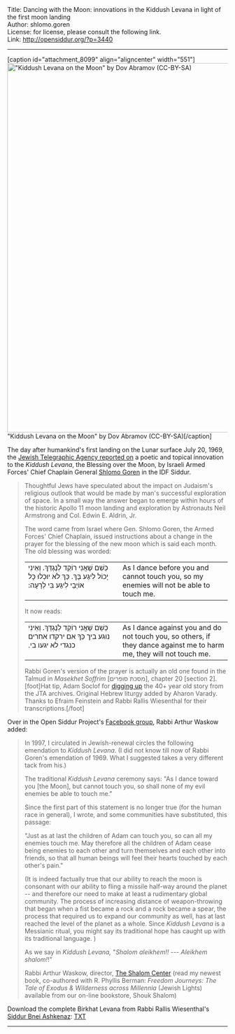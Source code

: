 <html>
<head></head>
<body>
Title: Dancing with the Moon: innovations in the Kiddush Levana in light of the first moon landing<br />
Author: shlomo.goren<br />
License: for license, please consult the following link.<br />
Link: <a href="http://opensiddur.org/?p=3440">http://opensiddur.org/?p=3440</a>
<p />
<hr />

[caption id="attachment_8099" align="aligncenter" width="551"]<a href="https://opensiddur.org/wp-content/uploads/2011/07/Kiddush-Levana-on-the-Moon.jpg"><img src="https://opensiddur.org/wp-content/uploads/2011/07/Kiddush-Levana-on-the-Moon.jpg" alt="&quot;Kiddush Levana on the Moon&quot; by Dov Abramov (CC-BY-SA)" width="551" height="844" class="size-full wp-image-8099" /></a> "Kiddush Levana on the Moon" by Dov Abramov (CC-BY-SA)[/caption]

The day after humankind's first landing on the Lunar surface July 20, 1969, the <a href="http://web.archive.org/web/20110811175154/http://archive.jta.org/article/1969/07/22/2950275/prayer-on-advent-of-new-moon-is-altered-to-take-into-account-apollo-11-achievement">Jewish Telegraphic Agency reported on</a> a poetic and topical innovation to the <em>Kiddush Levana</em>, the Blessing over the Moon, by Israeli Armed Forces' Chief Chaplain General <a href="https://secure.wikimedia.org/wikipedia/en/wiki/Shlomo_Goren">Shlomo Goren</a> in the IDF Siddur.

<blockquote>Thoughtful Jews have speculated about the impact on Judaism's religious outlook that would be made by man's successful exploration of space. In a small way the answer began to emerge within hours of the historic Apollo 11 moon landing and exploration by Astronauts Neil Armstrong and Col. Edwin E. Aldrin, Jr.

The word came from Israel where Gen. Shlomo Goren, the Armed Forces' Chief Chaplain, issued instructions about a change in the prayer for the blessing of the new moon which is said each month. The old blessing was worded:
<table style="margin-left: auto;margin-right: auto;">
<tbody>
<tr>
<td style="vertical-align:top;" width="46%">
<div class="liturgy"><span lang="he">
כְּשֵׁם שֶׁאֲנִי רוֹקֵד לְנֶגְדֵּךְ. וְאֵינִי יָכוֹל לִיגַּע בָּךְ.‏
כַּךְ לֹא יוּכְלוּ כָּל אוֹיְבַי לִיגַּע בִּי לְרָעָה:‏
</span></div></td>
 
<td style="vertical-align:top;" width="53%"><div class="english">As I dance before you and cannot touch you,
so my enemies will not be able to touch me.</td>
</tr>
</tbody>
</tbody></table>
It now reads:
<table style="margin-left: auto;margin-right: auto;">
<tbody>
<tr>
<td style="vertical-align:top;" width="46%">
<div class="liturgy"><span lang="he">
כְּשֵׁם שֶׁאֲנִי רוֹקֵד לְנֶגְדֵּךְ. וְאֵינִי נוגע ביך
כַּךְ אם ירקדו אחרים כנגדי לא יגעו בי.‏
</span></div></td>
 
<td style="vertical-align:top;" width="53%"><div class="english">As I dance against you and do not touch you,
so others, if they dance against me to harm me, they will not touch me.</td>
</tr>
</tbody>
</tbody></table>
Rabbi Goren's version of the prayer is actually an old one found in the Talmud in <em>Masekhet Soffrim</em> [<span class="hebrew" lang="he">מסכת סופרים</span>], chapter 20 [section 2].[foot]Hat tip, Adam Soclof for <a href="www.jta.org/2011/07/20/the-archive-blog/how-israel-and-apollo-11-shared-the-giant-leap-for-mankind">digging up</a> the 40+ year old story from the JTA archives. Original Hebrew liturgy added by Aharon Varady. Thanks to Efraim Feinstein and Rabbi Rallis Wiesenthal for their transcriptions.[/foot]</blockquote>

Over in the Open Siddur Project's <a href="https://www.facebook.com/groups/opensiddur">Facebook group</a>, Rabbi Arthur Waskow added:

<blockquote>In 1997, I circulated in Jewish-renewal circles the following emendation to <em>Kiddush Levana</em>. (I did not know till now of Rabbi Goren's emendation of 1969. What I suggested takes a very different tack from his.)

The traditional <em>Kiddush Levana</em> ceremony says:
"As I dance toward you [the Moon], but cannot touch you, so shall none of my evil enemies be able to touch me."

Since the first part of this statement is no longer true (for the human race in general), I wrote, and some communities have substituted, this passage:

"Just as at last the children of Adam can touch you, so can all my enemies touch me. May therefore all the children of Adam cease being enemies to each other and turn themselves and each other into friends, so that all human beings will feel their hearts touched by each other's pain."

(It is indeed factually true that our ability to reach the moon is consonant with our ability to fling a missile half-way around the planet -- and therefore our need to make at least a rudimentary global community. The process of increasing distance of weapon-throwing that began when a fist became a rock and a rock became a spear, the process that required us to expand our community as well, has at last reached the level of the planet as a whole. Since <em>Kiddush Levana</em> is a Messianic ritual, you might say its traditional hope has caught up with its traditional language. )

As we say in <em>Kiddush Levana,</em> "<em>Shalom aleikhem!! --- Aleikhem shalom!</em>!"

Rabbi Arthur Waskow, director, <a href="http://www.theshalomcenter.org/">The Shalom Center</a>
(read my newest book, co-authored with R. Phyllis Berman: <em>Freedom Journeys: The Tale of Exodus &amp; Wilderness across Millennia</em> (Jewish Lights)
available from our on-line bookstore, Shouk Shalom)</blockquote>

Download the complete Birkhat Levana from Rabbi Rallis Wiesenthal's <a href="https://opensiddur.org/2010/11/siddur-bnei-ashkenaz-a-german-rite-siddur-prepared-by-r-rallis-wiesenthal/">Siddur Bnei Ashkenaz</a>: <a href="https://opensiddur.org/wp-content/uploads/2011/07/Siddur-Bnei-Ashkenaz-Kiddush-Levana.txt">TXT</a>

<hr />
</body>
</html>